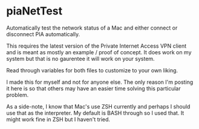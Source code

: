 # piaNetTest
Automatically test the network status of a Mac and either connect or disconnect PIA automatically.

This requires the latest version of the Private Internet Access VPN client and is meant as mostly an example / proof of concept.  It does work on my system but that is no gaurentee it will work on your system.

Read through variables for both files to customize to your own liking.

I made this for myself and not for anyone else.  The only reason I'm posting it here is so that others may have an easier time solving this particular problem.

As a side-note, I know that Mac's use ZSH currently and perhaps I should use that as the interpreter.  My default is BASH through so I used that.  It might work fine in ZSH but I haven't tried.

